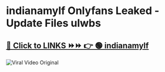 
 # indianamylf Onlyfans Leaked - Update Files ulwbs

## <h2><a href="https://clipsfans.com/indianamylf&ref=git">🔗 Click to LINKS ⏩⏩ 👉 🟢 indianamylf </a></h2>

<a href="https://clipsfans.com/indianamylf&ref=git" rel="nofollow" data-target="animated-image.originalLink"><img src="https://i.ibb.co.com/xMMVF88/686577567.gif" alt="Viral Video Original" style="max-width: 100%; display: inline-block;" data-target="animated-image.originalImage"></a>

